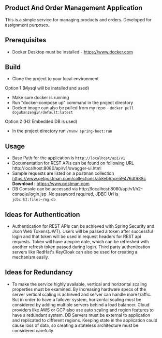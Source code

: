 Product And Order Management Application
----------------------------------------

This is a simple service for managing products and orders. Developed for assignment purposes.

Prerequisites
-------------
- Docker Desktop must be installed -  https://www.docker.com

Build
-----
- Clone the project to your local environment

Option 1 (Mysql will be installed and used)
- Make sure docker is running
- Run "docker-compose up" command in the project directory
- Docker image can also be pulled from my repo - `docker pull dogukanzengin/default:latest`

Option 2 (H2 Embedded DB is used)
- In the project directory run `/mvnw spring-boot:run`

Usage
---------------
- Base Path for the application is `http://localhost/api/v1`
- Documentation for REST APIs can be found on  following URL
        http://localhost:8080/api/v1/swagger-ui.html
- Sample requests are listed on a postman collection
        https://www.getpostman.com/collections/a58eb6ace59476df688c
        __Download__ : https://www.postman.com
- DB Console can be accessed via http://localhost:8080/api/v1/h2-console/login.jsp
    .No password required, JDBC Url is `jdbc:h2:file:~/mg-db`
        
Ideas for Authentication
------------------------
 - Authentication for REST APIs can be achieved with Spring Security and Json Web Tokens(JWT).
 Users will be passed a token after successful login and that token will be used in request headers for
 REST api requests. Token will have a expire date, which can be refreshed with another refresh token passed during login.
 Third party authentication servers like RedHat's KeyCloak can also be used for creating a mechanism easily.
 
Ideas for Redundancy
--------------------
- To make the service highly available, vertical and horizontal scaling properties must be examined.
By increasing hardware specs of the server vertical scaling is achieved and server can handle more traffic.
But in order to have a failover system, horizontal scaling must be considered by adding multiple servers behind a load balancer.
Cloud providers like AWS or GCP also use auto scaling and region features to have a redundant system. DB Servers must be external to application
and replicated to different regions. Keeping state in the application could cause loss of data, so creating a stateless architecture must be considered carefully

 
 
    

